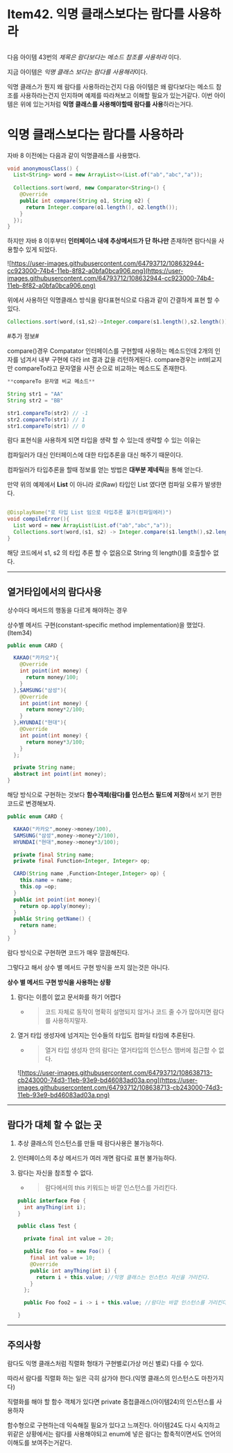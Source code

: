 # Item42. 익명 클래스보다는 람다를 사용하라

## 

다음 아이템 43번의 *제목은 람다보다는 메소드 참조를 사용하라* 이다. 

지금 아이템은 *익명 클래스 보다는 람다를 사용해라*이다. 

익명 클래스가 뭔지 왜 람다를 사용하라는건지 다음 아이템은 왜 람다보다는 메소드 참조를 사용하라는건지 인지하며 예제를 따라쳐보고 이해할 필요가 있는거같다. 이번 아이템은 위에 있는거처럼 **익명 클래스를 사용해야할때 람다를 사용**하라는거다.

# **익명 클래스보다는 람다를 사용하라**

자바 8 이전에는 다음과 같이 익명클래스를 사용했다.

```java
void anonymousClass() {
  List<String> word = new ArrayList<>(List.of("ab","abc","a"));
  
  Collections.sort(word, new Comparator<String>() {
    @Override
    public int compare(String o1, String o2) {
      return Integer.compare(o1.length(), o2.length());
    }
  });  
}
```

하지만 자바 8 이후부터 **인터페이스 내에 추상메서드가 단 하나만** 존재하면 람다식을 사용할수 있게 되었다.

![https://user-images.githubusercontent.com/64793712/108632944-cc923000-74b4-11eb-8f82-a0bfa0bca906.png](https://user-images.githubusercontent.com/64793712/108632944-cc923000-74b4-11eb-8f82-a0bfa0bca906.png)

위에서 사용하던 익명클래스 방식을 람다표현식으로 다음과 같이 간결하게 표현 할 수 있다.

```java
Collections.sort(word,(s1,s2)->Integer.compare(s1.length(),s2.length()));
```

#추가 정보#

compare()경우 Compatator 인터페이스를 구현할때 사용하는 메소드인데 2개의 인자를 넘겨서 내부 구현에 다라 int 결과 값을 리턴하게된다. compare경우는 int비교지만 compareTo라고 문자열을 사전 순으로 비교하는 메소드도 존재한다. 

```java
**compareTo 문자열 비교 메소드** 

String str1 = "AA" 
String str2 = "BB"

str1.compareTo(str2) // -1 
str2.compareTo(str1) // 1
str1.compareTo(str1) // 0
```

람다 표현식을 사용하게 되면 타입을 생략 할 수 있는데 생략할 수 있는 이유는

컴파일러가 대신 인터페이스에 대한 타입추론을 대신 해주기 때문이다.

컴파일러가 타입추론을 할때 정보를 얻는 방법은 **대부분 제네릭**을 통해 얻는다.

만약 위의 예제에서 **List<String>** 이 아니라 로(Raw) 타입인 List 였다면 컴파일 오류가 발생한다.

```java

@DisplayName("로 타입 List 임으로 타입추론 불가(컴파일에러)")
void compileError(){
  List word = new ArrayList(List.of("ab","abc","a"));
  Collections.sort(word,(s1, s2) -> Integer.compare(s1.length(),s2.length()));
}
```

해당 코드에서 s1, s2 의 타입 추론 할 수 없음으로 String 의 length()를 호출할수 없다.

---

## **열거타입에서의 람다사용**

상수마다 메서드의 행동을 다르게 해야하는 경우

상수별 메서드 구현(constant-specific method implementation)을 했었다.(Item34)

```java
public enum CARD {

  KAKAO("카카오"){
    @Override
    int point(int money) {
      return money/100;
    }
  },SAMSUNG("삼성"){
    @Override
    int point(int money) {
      return money*2/100;
    }
  },HYUNDAI("현대"){
    @Override
    int point(int money) {
      return money*3/100;
    }
  };

  private String name;
  abstract int point(int money);
}
```

해당 방식으로 구현하는 것보다 **함수객체(람다)를 인스턴스 필드에 저장**해서 보기 편한 코드로 변경해보자.

```java
public enum CARD {

  KAKAO("카카오",money->money/100),
  SAMSUNG("삼성",money->money*2/100),
  HYUNDAI("현대",money->money*3/100);

  private final String name;
  private final Function<Integer, Integer> op;

  CARD(String name ,Function<Integer,Integer> op) {
    this.name = name;
    this.op =op;
  }
  public int point(int money){
    return op.apply(money);
  }
  public String getName() {
    return name;
  }
}
```

람다 방식으로 구현하면 코드가 매우 깔끔해진다.

그렇다고 해서 상수 별 메서드 구현 방식을 쓰지 않는것은 아니다.

**상수 별 메서드 구현 방식을 사용하는 상황**

1. 람다는 이름이 없고 문서화를 하기 어렵다
    - > 코드 자체로 동작이 명확히 설명되지 않거나 코드 줄 수가 많아지면 람다를 사용하지말자.
2. 열거 타입 생성자에 넘겨지는 인수들의 타입도 컴파일 타임에 추론된다.
    - > 열거 타입 생성자 안의 람다는 열거타입의 인스턴스 맴버에 접근할 수 없다.
    
    ![https://user-images.githubusercontent.com/64793712/108638713-cb243000-74d3-11eb-93e9-bd46083ad03a.png](https://user-images.githubusercontent.com/64793712/108638713-cb243000-74d3-11eb-93e9-bd46083ad03a.png)
    

---

## **람다가 대체 할 수 없는 곳**

1. 추상 클래스의 인스턴스를 만들 때 람다사용은 불가능하다.
2. 인터페이스의 추상 메서드가 여러 개면 람다로 표현 불가능하다.
3. 람다는 자신을 참조할 수 없다.
    - > 람다에서의 this 키워드는 바깥 인스턴스를 가리킨다.
    
    ```java
    public interface Foo {
      int anyThing(int i);
    }
    
    public class Test {
    
      private final int value = 20;
    
      public Foo foo = new Foo() {
        final int value = 10;
        @Override
        public int anyThing(int i) {
          return i + this.value; //익명 클래스는 인스턴스 자신을 가리킨다.
        }
      };
    
      public Foo foo2 = i -> i + this.value; //람다는 바깥 인스턴스를 가리킨다.
    
    }
    ```
    

---

## **주의사항**

람다도 익명 클래스처럼 직렬화 형태가 구현별로(가상 머신 별로) 다를 수 있다.

따라서 람다를 직렬화 하는 일은 극히 삼가야 한다.(익명 클래스의 인스턴스도 마찬가지다)

직렬화를 해야 할 함수 객체가 있다면 private 중첩클래스(아이템24)의 인스턴스를 사용하자

함수형으로 구현하는데 익숙해질 필요가 있다고 느껴진다. 아이템24도 다시 숙지하고 위같은 상황에서는 람다를 사용해야되고 enum에 넣은 람다는 함축적이면서도 언어의 이해도를 보여주는거같다.
